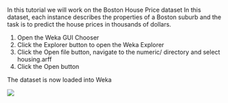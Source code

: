 In this tutorial we will work on the Boston House Price dataset In this dataset, each instance
describes the properties of a Boston suburb and the task is to predict the house prices in thousands of dollars.

1. Open the Weka GUI Chooser
2. Click the Explorer button to open the Weka Explorer
3. Click the Open file button, navigate to the numeric/ directory and select housing.arff
4. Click the Open button

The dataset is now loaded into Weka

![](https://github.com/fenago/katacoda-scenarios/raw/master/machine-learning-mastery-weka/machine-learning-mastery-weka-chapter-25/steps/images/156.png)